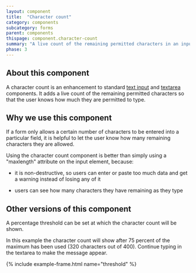 ```yaml
---
layout: component
title:  "Character count"
category: components
subcategory: forms
parent: components
thispage: component.character-count
summary: "A live count of the remaining permitted characters in an input field"
phase: 3
---
```


## About this component

A character count is an enhancement to standard [text input](/components/text-input/) and [textarea](/components/textarea/) components. It adds a live count of the remaining permitted characters so that the user knows how much they are permitted to type.

## Why we use this component

If a form only allows a certain number of characters to be entered into a particular field, it is helpful to let the user know how many remaining characters they are allowed.

Using the character count component is better than simply using a "maxlength" attribute on the input element, because:

* it is non-destructive, so users can enter or paste too much data and get a warning instead of losing any of it

* users can see how many characters they have remaining as they type

## Other versions of this component

A percentage threshold can be set at which the character count will be shown.

In this example the character count will show after 75 percent of the maximum has been used (320 characters out of 400). Continue typing in the textarea to make the message appear.

{% include example-frame.html name="threshold" %}

